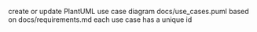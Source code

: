 create or update PlantUML use case diagram docs/use_cases.puml based on docs/requirements.md
each use case has a unique id